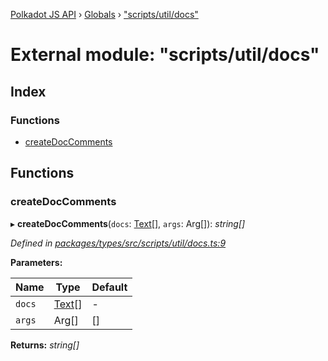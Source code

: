 [Polkadot JS API](../README.md) › [Globals](../globals.md) › ["scripts/util/docs"](_scripts_util_docs_.md)

# External module: "scripts/util/docs"

## Index

### Functions

* [createDocComments](_scripts_util_docs_.md#createdoccomments)

## Functions

###  createDocComments

▸ **createDocComments**(`docs`: [Text](../classes/_primitive_text_.text.md)[], `args`: Arg[]): *string[]*

*Defined in [packages/types/src/scripts/util/docs.ts:9](https://github.com/polkadot-js/api/blob/b3d592357f/packages/types/src/scripts/util/docs.ts#L9)*

**Parameters:**

Name | Type | Default |
------ | ------ | ------ |
`docs` | [Text](../classes/_primitive_text_.text.md)[] | - |
`args` | Arg[] | [] |

**Returns:** *string[]*
